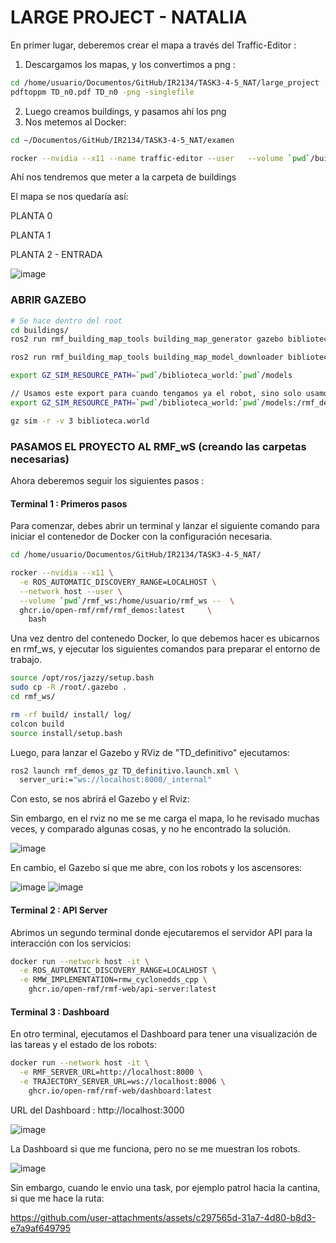 # LARGE PROJECT - NATALIA

En primer lugar, deberemos crear el mapa a través del Traffic-Editor : 

1) Descargamos los mapas, y los convertimos a png :

```bash
cd /home/usuario/Documentos/GitHub/IR2134/TASK3-4-5_NAT/large_project
pdftoppm TD_n0.pdf TD_n0 -png -singlefile
```
2) Luego creamos buildings, y pasamos ahí los png
3) Nos metemos al Docker:
   
```bash
cd ~/Documentos/GitHub/IR2134/TASK3-4-5_NAT/examen

rocker --nvidia --x11 --name traffic-editor --user   --volume `pwd`/buildings:/rmf_demos_ws/buildings --   ghcr.io/open-rmf/rmf/rmf_demos:latest   bash
```

Ahí nos tendremos que meter a la carpeta de buildings

El mapa se nos quedaría así:

PLANTA 0

PLANTA 1

PLANTA 2 - ENTRADA

![image](https://github.com/user-attachments/assets/082d3a88-deec-471a-8e85-7f6a7b7ea0b4)


### ABRIR GAZEBO

```bash
# Se hace dentro del root
cd buildings/
ros2 run rmf_building_map_tools building_map_generator gazebo biblioteca.building.yaml biblioteca.world ./biblioteca_world

```

```bash
ros2 run rmf_building_map_tools building_map_model_downloader biblioteca.building.yaml -e ./models

export GZ_SIM_RESOURCE_PATH=`pwd`/biblioteca_world:`pwd`/models

// Usamos este export para cuando tengamos ya el robot, sino solo usamos el primer export
export GZ_SIM_RESOURCE_PATH=`pwd`/biblioteca_world:`pwd`/models:/rmf_demos_ws/install/rmf_demos_assets/share/rmf_demos_assets/models

gz sim -r -v 3 biblioteca.world
```


### PASAMOS EL PROYECTO AL RMF_wS (creando las carpetas necesarias)

Ahora deberemos seguir los siguientes pasos : 

#### Terminal 1 : Primeros pasos

Para comenzar, debes abrir un terminal y lanzar el siguiente comando para iniciar el contenedor de Docker con la configuración necesaria.

```bash
cd /home/usuario/Documentos/GitHub/IR2134/TASK3-4-5_NAT/

rocker --nvidia --x11 \
  -e ROS_AUTOMATIC_DISCOVERY_RANGE=LOCALHOST \
  --network host --user \
  --volume `pwd`/rmf_ws:/home/usuario/rmf_ws --  \
  ghcr.io/open-rmf/rmf/rmf_demos:latest 	\
    bash
```
Una vez dentro del contenedo Docker, lo que debemos hacer es ubicarnos en rmf_ws, y ejecutar los siguientes comandos para preparar el entorno de trabajo.

```bash
source /opt/ros/jazzy/setup.bash
sudo cp -R /root/.gazebo .	
cd rmf_ws/

rm -rf build/ install/ log/
colcon build
source install/setup.bash
```

Luego, para lanzar el Gazebo y RViz de "TD_definitivo" ejecutamos:

```bash
ros2 launch rmf_demos_gz TD_definitivo.launch.xml \
  server_uri:="ws://localhost:8000/_internal"
```
Con esto, se nos abrirá el Gazebo y el Rviz:

Sin embargo, en el rviz no me se me carga el mapa, lo he revisado muchas veces, y comparado algunas cosas, y no he encontrado la solución.

![image](https://github.com/user-attachments/assets/4b80ce90-aff1-400f-8a86-6d35c127aa67)

En cambio, el Gazebo sí que me abre, con los robots y los ascensores:

![image](https://github.com/user-attachments/assets/7c3d4b7e-1231-4a26-b54a-e4747849357a)
![image](https://github.com/user-attachments/assets/592f5319-6a0c-4354-aa6c-ffdd474bcee1)


#### Terminal 2 : API Server

Abrimos un segundo terminal donde ejecutaremos el servidor API para la interacción con los servicios:

```bash
docker run --network host -it \
  -e ROS_AUTOMATIC_DISCOVERY_RANGE=LOCALHOST \
  -e RMW_IMPLEMENTATION=rmw_cyclonedds_cpp \
	ghcr.io/open-rmf/rmf-web/api-server:latest
```
#### Terminal 3 : Dashboard

En otro terminal, ejecutamos el Dashboard para tener una visualización de las tareas y el estado de los robots:
```bash
docker run --network host -it \
  -e RMF_SERVER_URL=http://localhost:8000 \
  -e TRAJECTORY_SERVER_URL=ws://localhost:8006 \
	ghcr.io/open-rmf/rmf-web/dashboard:latest
```
URL del Dashboard : http://localhost:3000

![image](https://github.com/user-attachments/assets/0a0c10cb-6006-43ff-b888-b0c97467f3c5)

La Dashboard si que me funciona, pero no se me muestran los robots.


![image](https://github.com/user-attachments/assets/4dfed90d-731a-4c04-958f-f592581da734)

Sin embargo, cuando le envio una task, por ejemplo patrol hacia la cantina, si que me hace la ruta:


https://github.com/user-attachments/assets/c297565d-31a7-4d80-b8d3-e7a9af649795



